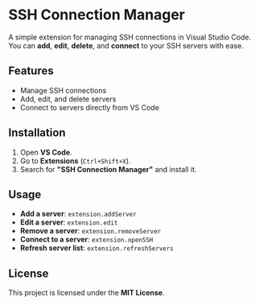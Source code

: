 # SSH Connection Manager

A simple extension for managing SSH connections in Visual Studio Code.  
You can **add**, **edit**, **delete**, and **connect** to your SSH servers with ease.

## Features
- Manage SSH connections
- Add, edit, and delete servers
- Connect to servers directly from VS Code

## Installation
1. Open **VS Code**.
2. Go to **Extensions** (`Ctrl+Shift+X`).
3. Search for **"SSH Connection Manager"** and install it.

## Usage
- **Add a server**: `extension.addServer`
- **Edit a server**: `extension.edit`
- **Remove a server**: `extension.removeServer`
- **Connect to a server**: `extension.openSSH`
- **Refresh server list**: `extension.refreshServers`

## License
This project is licensed under the **MIT License**.
